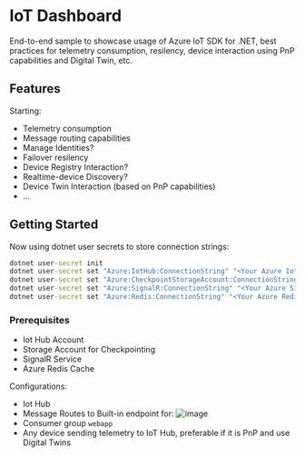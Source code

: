 # IoT Dashboard

End-to-end sample to showcase usage of Azure IoT SDK for .NET, best practices for telemetry consumption, resilency, device interaction using PnP capabilities and Digital Twin, etc.

## Features

Starting:

* Telemetry consumption
* Message routing capabilities
* Manage Identities? 
* Failover resilency
* Device Registry Interaction?
* Realtime-device Discovery?
* Device Twin Interaction (based on PnP capabilities)
* ...

## Getting Started

Now using dotnet user secrets to store connection strings:

``` cmd
dotnet user-secret init
dotnet user-secret set "Azure:IotHub:ConnectionString" "<Your Azure Iot Hub Connection String>"
dotnet user-secret set "Azure:CheckpointStorageAccount:ConnectionString" "<Your Azure Storage Account -for checkpointing->"
dotnet user-secret set "Azure:SignalR:ConnectionString" "<Your Azure SignalR service for event broadcasting>" 
dotnet user-secret set "Azure:Redis:ConnectionString" "<Your Azure Redis service for online devices broadcasting>" 
```

### Prerequisites
* Iot Hub Account
* Storage Account for Checkpointing
* SignalR Service
* Azure Redis Cache

Configurations:
* Iot Hub
* Message Routes to Built-in endpoint for:
![image](https://user-images.githubusercontent.com/2638875/153589025-2acae73e-bfc5-49d8-bd9b-0599ba7dc7fa.png)
* Consumer group `webapp`
* Any device sending telemetry to IoT Hub, preferable if it is PnP and use Digital Twins
